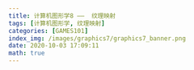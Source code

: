 ```yaml
---
title: 计算机图形学8 ——  纹理映射
tags: [计算机图形学, 纹理映射]
categories: [GAMES101]
index_img: /images/graphics7/graphics7_banner.png
date: 2020-10-03 17:09:11
math: true
---
```

 